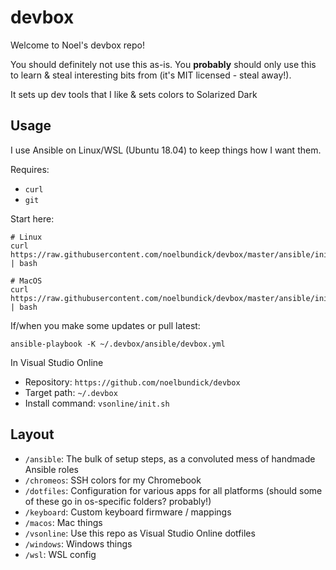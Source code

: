 # devbox

Welcome to Noel's devbox repo! 

You should definitely not use this as-is. You **probably** should only use this to learn & steal interesting bits from (it's MIT licensed - steal away!).

It sets up dev tools that I like & sets colors to Solarized Dark

## Usage

I use Ansible on Linux/WSL (Ubuntu 18.04) to keep things how I want them. 

Requires:

* `curl`
* `git`

Start here:

```shell
# Linux
curl https://raw.githubusercontent.com/noelbundick/devbox/master/ansible/init.sh | bash

# MacOS
curl https://raw.githubusercontent.com/noelbundick/devbox/master/ansible/init.macos.sh | bash
```

If/when you make some updates or pull latest:

```shell
ansible-playbook -K ~/.devbox/ansible/devbox.yml
```

In Visual Studio Online

* Repository: `https://github.com/noelbundick/devbox`
* Target path: `~/.devbox`
* Install command: `vsonline/init.sh`

## Layout

* `/ansible`: The bulk of setup steps, as a convoluted mess of handmade Ansible roles
* `/chromeos`: SSH colors for my Chromebook
* `/dotfiles`: Configuration for various apps for all platforms (should some of these go in os-specific folders? probably!)
* `/keyboard`: Custom keyboard firmware / mappings
* `/macos`: Mac things
* `/vsonline`: Use this repo as Visual Studio Online dotfiles
* `/windows`: Windows things
* `/wsl`: WSL config
